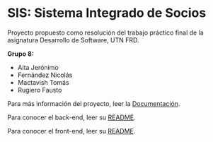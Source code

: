 # SIS: Sistema Integrado de Socios

Proyecto propuesto como resolución del trabajo práctico final de la asignatura Desarrollo de Software, UTN FRD.

**Grupo 8:**

- Aita Jerónimo
- Fernández Nicolás
- Mactavish Tomás
- Rugiero Fausto

Para más información del proyecto, leer la [Documentación](documentacion/documentacion-v3.pdf).

Para conocer el back-end, leer su [README](backend/README.md).

Para conocer el front-end, leer su [README](frontend/README.md).